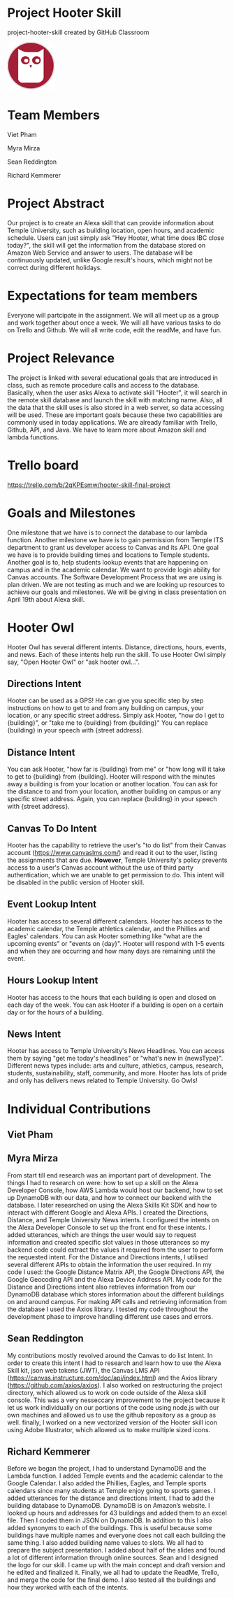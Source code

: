 # Project Hooter Skill
project-hooter-skill created by GitHub Classroom

![](https://github.com/TempleS19CIS3296-02/project-hooter-skill/blob/master/icons/icon_solid_108.png)

# Team Members

Viet Pham

Myra Mirza

Sean Reddington

Richard Kemmerer

# Project Abstract
Our project is to create an Alexa skill that can provide information about Temple University, such as building location, open hours, and academic schedule. Users can just simply ask "Hey Hooter, what time does IBC close today?", the skill will get the information from the database stored on Amazon Web Service and answer to users. The database will be continuously updated, unlike Google result's hours, which might not be correct during different holidays.

# Expectations for team members
Everyone will partcipate in the assignment. We will all meet up as a group and work together about once a week. We will all have various tasks to do on Trello and Github. We will all write code, edit the readMe, and have fun.

# Project Relevance
The project is linked with several educational goals that are introduced in class, such as remote procedure calls and access to the database. Basically, when the user asks Alexa to activate skill "Hooter", it will search in the remote skill database and launch the skill with matching name. Also, all the data that the skill uses is also stored in a web server, so data accessing will be used. These are important goals because these two capabilities are commonly used in today applications.
We are already familiar with Trello, Github, API, and Java. We have to learn more about Amazon skill and lambda functions.

# Trello board
https://trello.com/b/2qKPEsmw/hooter-skill-final-project

# Goals and Milestones
One milestone that we have is to connect the database to our lambda function. Another milestone we have is to gain permission from Temple ITS department to grant us developer access to Canvas and its API. One goal we have is to provide building times and locations to Temple students. Another goal is to, help students lookup events that are happening on campus and in the academic calendar. We want to provide login ability for Canvas accounts.
The Software Development Process that we are using is plan driven. We are not testing as much and we are looking up resources to achieve our goals and milestones. We will be giving in class presentation on April 19th about Alexa skill.

# Hooter Owl
Hooter Owl has several different intents. Distance, directions, hours, events, and news. Each of these intents help run the skill. To use Hooter Owl simply say, "Open Hooter Owl" or "ask hooter owl...". 

## Directions Intent
Hooter can be used as a GPS! He can give you specific step by step instructions on how to get to and from any building on campus, your location, or any specific street address. Simply ask Hooter, "how do I get to {building}", or "take me to {building} from {building}" You can replace {building} in your speech with {street address}.

## Distance Intent
You can ask Hooter, "how far is {building} from me" or "how long will it take to get to {building} from {building}. Hooter will respond with the minutes away a building is from your location or another location. You can ask for the distance to and from your location, another building on campus or any specific street address. Again, you can replace {building} in your speech with {street address}.

## Canvas To Do Intent
Hooter has the capability to retrieve the user's "to do list" from their Canvas account (https://www.canvaslms.com/) and read it out to the user, listing the assignments that are due. __However__, Temple University's policy prevents access to a user's Canvas account without the use of third party authentication, which we are unable to get permission to do. This intent will be disabled in the public version of Hooter skill.

## Event Lookup Intent
Hooter has access to several different calendars. Hooter has access to the academic calendar, the Temple athletics calendar, and the Phillies and Eagles' calendars. You can ask Hooter something like "what are the upcoming events" or "events on {day}". Hooter will respond with 1-5 events and when they are occurring and how many days are remaining until the event. 

## Hours Lookup Intent
Hooter has access to the hours that each building is open and closed on each day of the week. You can ask Hooter if a building is open on a certain day or for the hours of a building.

## News Intent
Hooter has access to Temple University's News Headlines. You can access them by saying "get me today's headlines" or "what's new in {newsType}". Different news types include: arts and culture, athletics, campus, research, students, sustainability, staff, community, and more. Hooter has lots of pride and only has delivers news related to Temple University. Go Owls!

# Individual Contributions

## Viet Pham

## Myra Mirza
From start till end research was an important part of development. The things I had to research on were: how to set up a skill on the Alexa Developer Console, how AWS Lambda would host our backend, how to set up DynamoDB with our data, and how to connect our backend with the database. I later researched on using the Alexa Skills Kit SDK and how to interact with different Google and Alexa APIs. I created the Directions, Distance, and Temple University News intents. I configured the intents on the Alexa Developer Console to set up the front end for these intents. I added utterances, which are things the user would say to request information and created specific slot values in those utterances so my backend code could extract the values it required from the user to perform the requested intent. For the Distance and Directions intents, I utilised several different APIs to obtain the information the user required. In my code I used: the Google Distance Matrix API, the Google Directions API, the Google Geocoding API and the Alexa Device Address API. My code for the Distance and Directions intent also retrieves information from our DynamoDB database which stores information about the different buildings on and around campus. For making API calls and retrieving information from the database I used the Axios library. I tested my code throughout the development phase to improve handling different use cases and errors. 


## Sean Reddington
My contributions mostly revolved around the Canvas to do list Intent. In order to create this intent I had to research and learn how to use the Alexa Skill kit, json web tokens (JWT), the Canvas LMS API (https://canvas.instructure.com/doc/api/index.html) and the Axios library (https://github.com/axios/axios). I also worked on restructuring the project directory, which allowed us to work on code outside of the Alexa skill console. This was a very nesseccary improvement to the project because it let us work individually on our portions of the code using node.js with our own machines and allowed us to use the github repository as a group as well. finally, I worked on a new vectorized version of the Hooter skill icon using Adobe Illustrator, which allowed us to make multiple sized icons.

## Richard Kemmerer
Before we began the project, I had to understand DynamoDB and the Lambda function. I added Temple events and the academic calendar to the Google Calendar. I also added the Phillies, Eagles, and Temple sports calendars since many students at Temple enjoy going to sports games. I added utterances for the distance and directions intent. I had to add the building database to DynamoDB. DynamoDB is on Amazon’s website. I looked up hours and addresses for 43 buildings and added them to an excel file. Then I coded them in JSON on DynamoDB. In addition to this I also added synonyms to each of the buildings. This is useful because some buildings have multiple names and everyone does not call each building the same thing. I also added building name values to slots. We all had to prepare the subject presentation. I added about half of the slides and found a lot of different information through online sources. Sean and I designed the logo for our skill. I came up with the main concept and draft version and he edited and finalized it. Finally, we all had to update the ReadMe, Trello, and merge the code for the final demo. I also tested all the buildings and how they worked with each of the intents.
